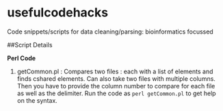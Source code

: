 # usefulcodehacks
Code snippets/scripts for data cleaning/parsing: bioinformatics focussed

##Script Details

**Perl Code**
1. getCommon.pl : Compares two files : each with a list of elements and finds cshared elements.  Can also take two files with multiple columns.  Then you have to provide the column number to compare for each file as well as the delimiter.  Run the code as `perl getCommon.pl` to get help on the syntax.
